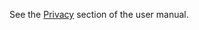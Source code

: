 See the [Privacy](https://crablang-analyzer.github.io/manual.html#privacy) section of the user manual.
